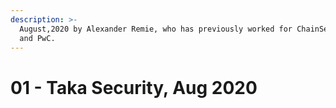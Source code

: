 ```yaml
---
description: >-
  August,2020 by Alexander Remie, who has previously worked for ChainSecurity
  and PwC.
---
```


# 01 - Taka Security, Aug 2020

